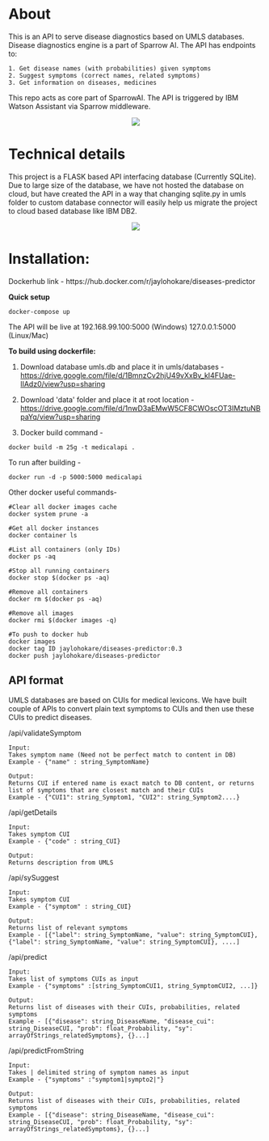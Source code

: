<h1>About</h1>
This is an API to serve disease diagnostics based on UMLS databases. Disease diagnostics engine is a part of Sparrow AI.
The API has endpoints to:

```
1. Get disease names (with probabilities) given symptoms
2. Suggest symptoms (correct names, related symptoms)
3. Get information on diseases, medicines
```

This repo acts as core part of SparrowAI. The API is triggered by IBM Watson Assistant via Sparrow middleware.

<p align="center">
<img  max-height=500 src="https://sparrow-platform.com/images/sparrow/MedicalInfoEngine.png"/>
</p>

<h1>Technical details</h1>
This project is a FLASK based API interfacing database (Currently SQLite).
Due to large size of the database, we have not hosted the database on cloud, but have created the API in a way that changing sqlite.py in umls folder to custom database connector will easily help us migrate the project to cloud based database like IBM DB2. 

<p align="center">
<img  max-height=400 src="https://raw.githubusercontent.com/sparrow-platform/disease-diagnostics-engine/master/DiseaseDiagnosticEngine.png"/>
</p> 

<h1>Installation:</h1>
Dockerhub link - https://hub.docker.com/r/jaylohokare/diseases-predictor

<b>Quick setup</b><br>

```
docker-compose up
```
The API will be live at 192.168.99.100:5000 (Windows) 127.0.0.1:5000 (Linux/Mac)


<b>To build using dockerfile:</b><br>

1. Download database umls.db and place it in umls/databases - 
https://drive.google.com/file/d/1BmnzCv2hjU49vXxBv_kI4FUae-lIAdz0/view?usp=sharing

2. Download 'data' folder and place it at root location - 
https://drive.google.com/file/d/1nwD3aEMwW5CF8CWOscOT3IMztuNBpaYq/view?usp=sharing

3. Docker build command - 
```
docker build -m 25g -t medicalapi .
```

To run after building - 
```
docker run -d -p 5000:5000 medicalapi
```

Other docker useful commands-
```
#Clear all docker images cache
docker system prune -a

#Get all docker instances
docker container ls

#List all containers (only IDs)
docker ps -aq

#Stop all running containers
docker stop $(docker ps -aq)

#Remove all containers
docker rm $(docker ps -aq)

#Remove all images
docker rmi $(docker images -q)

#To push to docker hub
docker images 
docker tag ID jaylohokare/diseases-predictor:0.3
docker push jaylohokare/diseases-predictor
````


## API format
UMLS databases are based on CUIs for medical lexicons. We have built couple of APIs to convert plain text symptoms to CUIs and then use these CUIs to predict diseases. 

/api/validateSymptom
```
Input:
Takes symptom name (Need not be perfect match to content in DB)
Example - {"name" : string_SymptomName}

Output:
Returns CUI if entered name is exact match to DB content, or returns list of symptoms that are closest match and their CUIs
Example - {"CUI1": string_Symptom1, "CUI2": string_Symptom2....}
```

/api/getDetails
```
Input:
Takes symptom CUI 
Example - {"code" : string_CUI}

Output:
Returns description from UMLS
```


/api/sySuggest
```
Input:
Takes symptom CUI 
Example - {"symptom" : string_CUI}

Output:
Returns list of relevant symptoms
Example - [{"label": string_SymptomName, "value": string_SymptomCUI}, {"label": string_SymptomName, "value": string_SymptomCUI}, ....]
```


/api/predict
```
Input:
Takes list of symptoms CUIs as input
Example - {"symptoms" :[string_SymptomCUI1, string_SymptomCUI2, ...]}

Output:
Returns list of diseases with their CUIs, probabilities, related symptoms
Example - [{"disease": string_DiseaseName, "disease_cui": string_DiseaseCUI, "prob": float_Probability, "sy": arrayOfStrings_relatedSymptoms}, {}...]
```


/api/predictFromString
```
Input:
Takes | delimited string of symptom names as input
Example - {"symptoms" :"symptom1|sympto2|"}

Output:
Returns list of diseases with their CUIs, probabilities, related symptoms
Example - [{"disease": string_DiseaseName, "disease_cui": string_DiseaseCUI, "prob": float_Probability, "sy": arrayOfStrings_relatedSymptoms}, {}...]
```
